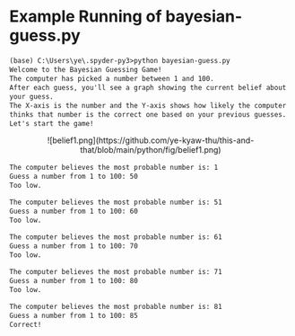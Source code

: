# Example Running of bayesian-guess.py

```
(base) C:\Users\ye\.spyder-py3>python bayesian-guess.py
Welcome to the Bayesian Guessing Game!
The computer has picked a number between 1 and 100.
After each guess, you'll see a graph showing the current belief about your guess.
The X-axis is the number and the Y-axis shows how likely the computer thinks that number is the correct one based on your previous guesses.
Let's start the game!
```

<p align="center">
![belief1.png](https://github.com/ye-kyaw-thu/this-and-that/blob/main/python/fig/belief1.png)  
</p>

```
The computer believes the most probable number is: 1
Guess a number from 1 to 100: 50
Too low.
```

```
The computer believes the most probable number is: 51
Guess a number from 1 to 100: 60
Too low.
```

```
The computer believes the most probable number is: 61
Guess a number from 1 to 100: 70
Too low.
```

```
The computer believes the most probable number is: 71
Guess a number from 1 to 100: 80
Too low.
```

```
The computer believes the most probable number is: 81
Guess a number from 1 to 100: 85
Correct!
```

